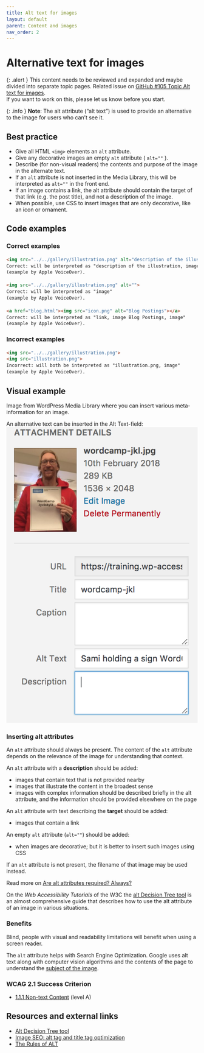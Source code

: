 ```yaml
---
title: Alt text for images
layout: default
parent: Content and images
nav_order: 2
---
```


# Alternative text for images

{: .alert }
This content needs to be reviewed and expanded and maybe divided into separate topic pages.
Related issue on [GitHub #105 Topic Alt text for images](https://github.com/wpaccessibility/wp-a11y-docs/issues/105).  
If you want to work on this, please let us know before you start.


{: .info }
**Note**: The alt attribute (“alt text”) is used to provide an alternative to the image for users who can’t see it.

## Best practice

- Give all HTML `<img>` elements an `alt` attribute.
- Give any decorative images an empty `alt` attribute ( `alt=""` ).
- Describe (for non-visual readers) the contents and purpose of the image in the alternate text.
- If an `alt` attribute is not inserted in the Media Library, this will be interpreted as `alt=""` in the front end.
- If an image contains a link, the alt attribute should contain the target of that link (e.g. the post title), and not a description of the image.
- When possible, use CSS to insert images that are only decorative, like an icon or ornament.

## Code examples

### Correct examples
```html
<img src="../../gallery/illustration.png" alt="description of the illustration">
Correct: will be interpreted as "description of the illustration, image"  
(example by Apple VoiceOver).

<img src="../../gallery/illustration.png" alt="">
Correct: will be interpreted as "image" 
(example by Apple VoiceOver).

<a href="blog.html"><img src="icon.png" alt="Blog Postings"></a>
Correct: will be interpreted as "link, image Blog Postings, image"  
(example by Apple VoiceOver).
```

### Incorrect examples

```html
<img src="../../gallery/illustration.png">
<img src="illustration.png">
Incorrect: will both be interpreted as "illustration.png, image"  
(example by Apple VoiceOver).
```

## Visual example

Image from WordPress Media Library where you can insert various meta-information for an image.

An alternative text can be inserted in the Alt Text-field:
![Screenshot of the add image modal in the editor](/assets/images/add-image.png)

### Inserting alt attributes

An `alt` attribute should always be present. The content of the `alt` attribute depends on the relevance of the image for understanding that context.

An `alt` attribute with a **description** should be added:

- images that contain text that is not provided nearby
- images that illustrate the content in the broadest sense
- images with complex information should be described briefly in the alt attribute, and the information should be provided elsewhere on the page

An `alt` attribute with text describing the **target** should be added:

- images that contain a link

An empty `alt` attribute (`alt=""`) should be added:

- when images are decorative; but it is better to insert such images using CSS

If an `alt` attribute is not present, the filename of that image may be used instead.

Read more on [Are alt attributes required? Always?](https://www.joedolson.com/2015/03/are-alt-attributes-required-always/)

On the _Web Accessibility Tutorials_ of the W3C the [alt Decision Tree tool](https://www.w3.org/WAI/tutorials/images/decision-tree/) is an almost comprehensive guide that describes how to use the alt attribute of an image in various situations.

### Benefits

Blind, people with visual and readability limitations will benefit when using a screen reader.

The `alt` attribute helps with Search Engine Optimization. Google uses alt text along with computer vision algorithms and the contents of the page to understand the [subject of the image](https://support.google.com/webmasters/answer/114016).

### WCAG 2.1 Success Criterion

- [1.1.1 Non-text Content](https://www.w3.org/WAI/WCAG21/Understanding/non-text-content.html) (level A)


## Resources and external links

- [Alt Decision Tree tool](https://www.w3.org/WAI/WCAG21/Understanding/non-text-content.html)
- [Image SEO: alt tag and title tag optimization](https://yoast.com/image-seo-alt-tag-and-title-tag-optimization/)
- [The Rules of ALT](https://html.com/images/rules-of-alt/)
